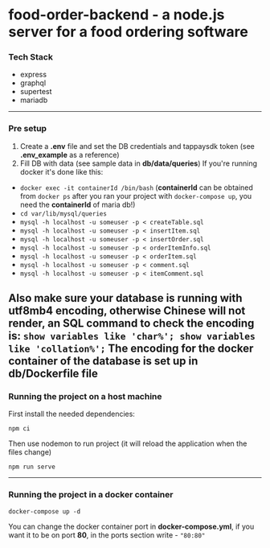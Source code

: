 # food-order-backend - a node.js server for a food ordering software

### Tech Stack
* express 
* graphql
* supertest
* mariadb

------------

### Pre setup
1) Create a **.env** file and set the DB credentials and tappaysdk token (see **.env_example** as a reference)
2) Fill DB with data (see sample data in **db/data/queries**)
If you're running docker it's done like this:
* `docker exec -it containerId /bin/bash` (**containerId** can be obtained from `docker ps` after you ran your project with `docker-compose up`, you need the **containerId** of maria db!)
* `cd var/lib/mysql/queries`
* `mysql -h localhost -u someuser -p < createTable.sql`
* `mysql -h localhost -u someuser -p < insertItem.sql`
* `mysql -h localhost -u someuser -p < insertOrder.sql`
* `mysql -h localhost -u someuser -p < orderItemInfo.sql`
* `mysql -h localhost -u someuser -p < orderItem.sql`
* `mysql -h localhost -u someuser -p < comment.sql`
* `mysql -h localhost -u someuser -p < itemComment.sql`

Also make sure your database is running with utf8mb4 encoding, otherwise Chinese will not render, an SQL command to check the encoding is:
```show variables like 'char%'; show variables like 'collation%';```
The encoding for the docker container of the database is set up in **db/Dockerfile** file
------------
### Running the project on a host machine
First install the needed dependencies:
```
npm ci
```
Then use nodemon to run project (it will reload the application when the files change)
```
npm run serve
```

------------
### Running the project in a docker container
```
docker-compose up -d
```
You can change the docker container port in **docker-compose.yml**, if you want it to be on port **80**, in the ports section write - `"80:80"`